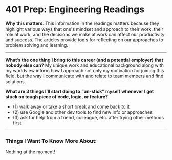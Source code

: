 # 401 Prep: Engineering Readings


**Why this matters**: This information in the readings matters because they highlight various ways that one's mindset and approach to their work, their role at work, and the decisions we make at work can affect our productivity and success. The articles provide tools for reflecting on our approaches to problem solving and learning.

------------------------------------

**What’s the one thing I bring to this career (and a potential employer) that nobody else can?**
My unique work and educational background along with my worldview inform how I approach not only my motivation for joining this field, but the way I communicate with and relate to team members and find solutions.

**What are 3 things I’ll start doing to “un-stick” myself whenever I get stuck on tough piece of code, logic, or feature?**

- (1) walk away or take a short break and come back to it
- (2) use Google and other dev tools to find new info or approaches
- (3) ask for help from a friend, colleague, etc. after trying other methods first

------------------------------------
### Things I Want To Know More About:
Nothing at the moment!